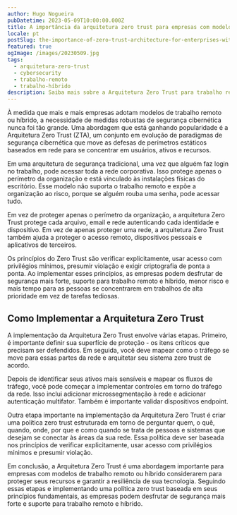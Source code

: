 ```yaml
---
author: Hugo Nogueira
pubDatetime: 2023-05-09T10:00:00.000Z
title: A importância da arquitetura zero trust para empresas com modelos de trabalho remoto ou híbrido
locale: pt
postSlug: the-importance-of-zero-trust-architecture-for-enterprises-with-remote-or-hybrid-work-models
featured: true
ogImage: /images/20230509.jpg
tags:
  - arquitetura-zero-trust
  - cybersecurity
  - trabalho-remoto
  - trabalho-híbrido
description: Saiba mais sobre a Arquitetura Zero Trust para trabalho remoto e híbrido. Essa abordagem de cibersegurança oferece maior segurança e menor risco para empresas.
---
```


À medida que mais e mais empresas adotam modelos de trabalho remoto ou híbrido, a necessidade de medidas robustas de segurança cibernética nunca foi tão grande. Uma abordagem que está ganhando popularidade é a Arquitetura Zero Trust (ZTA), um conjunto em evolução de paradigmas de segurança cibernética que move as defesas de perímetros estáticos baseados em rede para se concentrar em usuários, ativos e recursos.

Em uma arquitetura de segurança tradicional, uma vez que alguém faz login no trabalho, pode acessar toda a rede corporativa. Isso protege apenas o perímetro da organização e está vinculado às instalações físicas do escritório. Esse modelo não suporta o trabalho remoto e expõe a organização ao risco, porque se alguém rouba uma senha, pode acessar tudo.

Em vez de proteger apenas o perímetro da organização, a arquitetura Zero Trust protege cada arquivo, email e rede autenticando cada identidade e dispositivo. Em vez de apenas proteger uma rede, a arquitetura Zero Trust também ajuda a proteger o acesso remoto, dispositivos pessoais e aplicativos de terceiros.

Os princípios do Zero Trust são verificar explicitamente, usar acesso com privilégios mínimos, presumir violação e exigir criptografia de ponta a ponta. Ao implementar esses princípios, as empresas podem desfrutar de segurança mais forte, suporte para trabalho remoto e híbrido, menor risco e mais tempo para as pessoas se concentrarem em trabalhos de alta prioridade em vez de tarefas tediosas.

## Como Implementar a Arquitetura Zero Trust

A implementação da Arquitetura Zero Trust envolve várias etapas. Primeiro, é importante definir sua superfície de proteção - os itens críticos que precisam ser defendidos. Em seguida, você deve mapear como o tráfego se move para essas partes da rede e arquitetar seu sistema zero trust de acordo.

Depois de identificar seus ativos mais sensíveis e mapear os fluxos de tráfego, você pode começar a implementar controles em torno do tráfego da rede. Isso inclui adicionar microssegmentação à rede e adicionar autenticação multifator. Também é importante validar dispositivos endpoint.

Outra etapa importante na implementação da Arquitetura Zero Trust é criar uma política zero trust estruturada em torno de perguntar quem, o quê, quando, onde, por que e como quando se trata de pessoas e sistemas que desejam se conectar às áreas da sua rede. Essa política deve ser baseada nos princípios de verificar explicitamente, usar acesso com privilégios mínimos e presumir violação.

Em conclusão, a Arquitetura Zero Trust é uma abordagem importante para empresas com modelos de trabalho remoto ou híbrido considerarem para proteger seus recursos e garantir a resiliência de sua tecnologia. Seguindo essas etapas e implementando uma política zero trust baseada em seus princípios fundamentais, as empresas podem desfrutar de segurança mais forte e suporte para trabalho remoto e híbrido.

